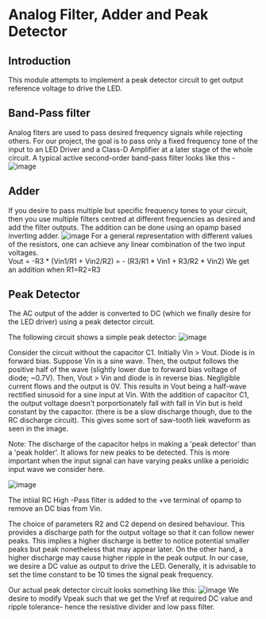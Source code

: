 # Analog Filter, Adder and Peak Detector

## Introduction
This module attempts to implement a peak detector circuit to get output reference voltage to drive the LED.

## Band-Pass filter
Analog fiters are used to pass desired frequency signals while rejecting others. For our project, the goal is to pass only a fixed frequency tone of the input to an LED Driver and a Class-D Amplifier at a later stage of the whole circuit.
A typical active second-order band-pass filter looks like this -
![image](https://github.com/user-attachments/assets/6e7a0200-a31b-4499-99fb-ccac3aab7a92)

## Adder
If you desire to pass multiple but specific frequency tones to your circuit, then you use multiple filters centred at different frequencies as desired and add the filter outputs. The addition can be done using an opamp based inverting adder.
![image](https://github.com/user-attachments/assets/8ecfddca-29be-4d2c-87cc-f902a81cb5f6)
For a general representation with different values of the resistors, one can achieve any linear combination of the two input voltages.  
Vout = -R3 * (Vin1/R1 + Vin2/R2) = - (R3/R1 * Vin1 + R3/R2 * Vin2)
We get an addition when R1=R2=R3

## Peak Detector
The AC output of the adder is converted to DC (which we finally desire for the LED driver) using a peak detector circuit.

The following circuit shows a simple peak detector:
![image](https://github.com/user-attachments/assets/e75f1bab-a8b8-443b-be1d-cddfbe490c52)

Consider the circuit without the capacitor C1. Initially Vin > Vout. Diode is in forward bias. Suppose Vin is a sine wave. Then, the output follows the positive half of the wave (slightly lower due to forward bias voltage of diode; ~0.7V). Then, Vout > Vin and diode is in reverse bias. Negligible current flows and the output is 0V. This results in Vout being a half-wave rectified sinusoid for a sine input at Vin. With the addition of capacitor C1, the output voltage doesn't porportionately fall with fall in Vin but is held constant by the capacitor. (there is be a slow discharge though, due to the RC discharge circuit). This gives some sort of saw-tooth liek waveform as seen in the image.

Note: The discharge of the capacitor helps in making a 'peak detector' than a 'peak holder'. It allows for new peaks to be detected. This is more important when the input signal can have varying peaks unlike a perioidic input wave we consider here.

![image](https://github.com/user-attachments/assets/70b2b2f6-91c9-429b-8dcc-5a9b3969850c)

The intiial RC High -Pass filter is added to the +ve terminal of opamp to remove an DC bias from Vin.

The choice of parameters R2 and C2 depend on desired behaviour. This provides a discharge path for the output voltage so that it can follow newer peaks. This implies a higher discharge is better to notice potential smaller peaks but peak nonetheless that may appear later. On the other hand, a higher discharge may cause higher ripple in the peak output. In our case, we desire a DC value as output to drive the LED. Generally, it is advisable to set the time constant to be 10 times the signal peak frequency.

Our actual peak detector circuit looks something like this:
![image](https://github.com/user-attachments/assets/4f8c2942-fd7b-4cba-8a53-d5db36101c7f)
We desire to modify Vpeak such that we get the Vref at required DC value and ripple tolerance- hence the resistive divider and low pass filter.

